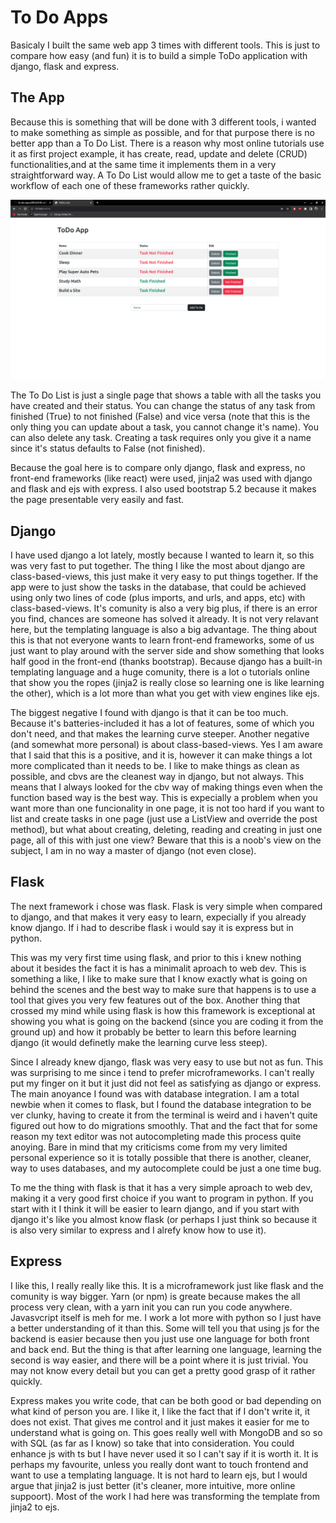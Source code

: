 # To Do Apps
Basicaly I built the same web app 3 times with different tools. This is just to compare how easy (and fun) it is to build a simple ToDo application with django, flask and express.

## The App
Because this is something that will be done with 3 different tools, i wanted to make something as simple as possible, and for that purpose there is no better app than a To Do List. There is a reason why most online tutorials use it as first project example, it has create, read, update and delete (CRUD) functionalities,and at the same time it implements them in a very straightforward way. A To Do List would allow me to get a taste of the basic workflow of each one of these frameworks rather quickly.

![Screenshot](https://github.com/felix2000jp/to-do-apps/blob/main/public/todo.png)

The To Do List is just a single page that shows a table with all the tasks you have created and their status. You can change the status of any task from finished (True) to not finished (False) and vice versa (note that this is the only thing you can update about a task, you cannot change it's name). You can also delete any task. Creating a task requires only you give it a name since it's status defaults to False (not finished).

Because the goal here is to compare only django, flask and express, no front-end frameworks (like react) were used, jinja2 was used with django and flask and ejs with express. I also used bootstrap 5.2 because it makes the page presentable very easily and fast.

## Django
I have used django a lot lately, mostly because I wanted to learn it, so this was very fast to put together. The thing I like the most about django are class-based-views, this just make it very easy to put things together. If the app were to just show the tasks in the database, that could be achieved using only two lines of code (plus imports, and urls, and apps, etc) with class-based-views. It's comunity is also a very big plus, if there is an error you find, chances are someone has solved it already. It is not very relavant here, but the templating language is also a big advantage. The thing about this is that not everyone wants to learn front-end frameworks, some of us just want to play around with the server side and show something that looks half good in the front-end (thanks bootstrap). Because django has a built-in templating language and a huge comunity, there is a lot o tutorials online that show you the ropes (jinja2 is really close so learning one is like learning the other), which is a lot more than what you get with view engines like ejs.

The biggest negative I found with django is that it can be too much. Because it's batteries-included it has a lot of features, some of which you don't need, and that makes the learning curve steeper. Another negative (and somewhat more personal) is about class-based-views. Yes I am aware that I said that this is a positive, and it is, however it can make things a lot more complicated than it needs to be. I like to make things as clean as possible, and cbvs are the cleanest way in django, but not always. This means that I always looked for the cbv way of making things even when the function based way is the best way. This is expecially a problem when you want more than one funcionality in one page, it is not too hard if you want to list and create tasks in one page (just use a ListView and override the post method), but what about creating, deleting, reading and creating in just one page, all of this with just one view? Beware that this is a noob's view on the subject, I am in no way a master of django (not even close). 

## Flask
The next framework i chose was flask. Flask is very simple when compared to django, and that makes it very easy to learn, expecially if you already know django. If i had to describe flask i would say it is express but in python.

This was my very first time using flask, and prior to this i knew nothing about it besides the fact it is has a minimalit aproach to web dev. This is something a like, I like to make sure that I know exactly what is going on behind the scenes and the best way to make sure that happens is to use a tool that gives you very few features out of the box. Another thing that crossed my mind while using flask is how this framework is exceptional at showing you what is going on the backend (since you are coding it from the ground up) and how it probably be better to learn this before learning django (it would definetly make the learning curve less steep).

Since I already knew django, flask was very easy to use but not as fun. This was surprising to me since i tend to prefer microframeworks. I can't really put my finger on it but it just did not feel as satisfying as django or express. The main anoyance I found was with database integration. I am a total newbie when it comes to flask, but I found the database integration to be ver clunky, having to create it from the terminal is weird and i haven't quite figured out how to do migrations smoothly. That and the fact that for some reason my text editor was not autocompleting made this process quite anoying. Bare in mind that my criticisms come from my very limited personal experience so it is totally possible that there is another, cleaner, way to uses databases, and my autocomplete could be just a one time bug.

To me the thing with flask is that it has a very simple aproach to web dev, making it a very good first choice if you want to program in python. If you start with it I think it will be easier to learn django, and if you start with django it's like you almost know flask (or perhaps I just think so because it is also very similar to express and I alrefy know how to use it).

## Express
I like this, I really really like this. It is a microframework just like flask and the comunity is way bigger. Yarn (or npm) is greate because makes the all process very clean, with a yarn init you can run you code anywhere. Javasvcript itself is meh for me. I work a lot more with python so I just have a better understanding of it than this. Some will tell you that using js for the backend is easier because then you just use one language for both front and back end. But the thing is that after learning one language, learning the second is way easier, and there will be a point where it is just trivial. You may not know every detail but you can get a pretty good grasp of it rather quickly.

Express makes you write code, that can be both good or bad depending on what kind of person you are. I like it, I like the fact that if I don't write it, it does not exist. That gives me control and it just makes it easier for me to understand what is going on. This goes really well with MongoDB and so so with SQL (as far as I know) so take that into consideration. You could enhance js with ts but I have never used it so I can't say if it is worth it. It is perhaps my favourite, unless you really dont want to touch frontend and want to use a templating language. It is not hard to learn ejs, but I would argue that jinja2 is just better (it's cleaner, more intuitive, more online suppoort). Most of the work I had here was transforming the template from jinja2 to ejs. 
